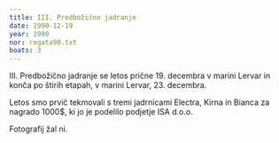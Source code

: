 ```yaml
---
title: III. Predbožično jadranje
date: 1990-12-19
year: 1990
nor: regata90.txt
boats: 3
---
```


III. Predbožično jadranje se letos prične 19. decembra v marini Lervar in konča po štirih etapah, v marini Lervar, 23. decembra.

Letos smo prvič tekmovali s tremi jadrnicami Electra, Kirna in Bianca za nagrado 1000$, ki jo je podelilo podjetje ISA d.o.o.

Fotografij žal ni.
